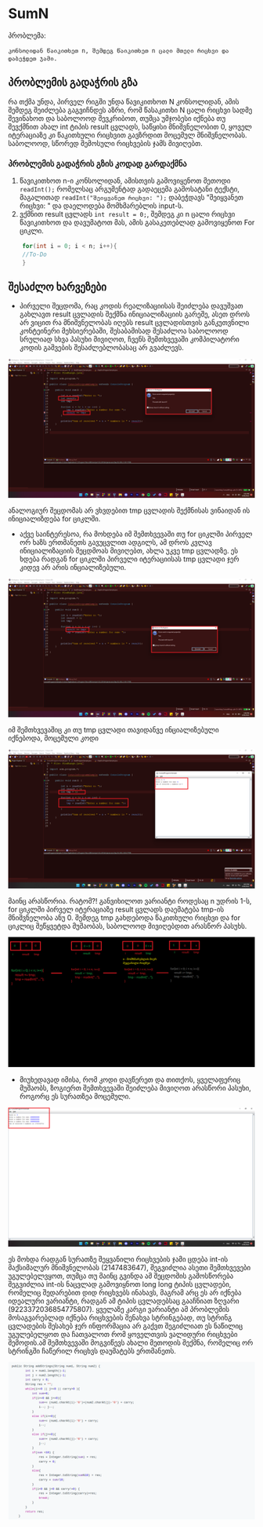 # SumN
 
პრობლემა:
```
კონსოლიდან წაიკითხეთ n, შემდეგ წაიკითხეთ n ცალი მთელი რიცხვი და დაბეჭდეთ ჯამი.
```




## პრობლემის გადაჭრის გზა
რა თქმა უნდა, პირველ რიგში უნდა წავიკითხოთ N კონსოლიდან, ამის შემდეგ შეიძლება გაგვიჩნდეს აზრი,
რომ წასაკითხი N ცალი რიცხვი სადმე შევინახოთ და საბოლოოდ შევკრიბოთ, თუმცა უმჯობესი იქნება თუ შევქმნით
ახალ int ტიპის result ცვლადს, საწყისი მნიშვნელობით 0, ყოველ იტერაციაზე კი წაკითხული რიცხვით გავზრდით 
მოცემულ მნიშვნელობას. საბოლოოდ, სწორედ შემოსული რიცხვების ჯამს მივიღებთ.

### პრობლემის გადაჭრის გზის კოდად გარდაქმნა
1. წავიკითხოთ n-ი კონსოლიდან, ამისთვის გამოვიყენოთ მეთოდი `readInt();` რომელსაც არგუმენტად გადაეცემა 
გამოსატანი ტექსტი, მაგალითად `readInt("შეიყვანეთ რიცხვი: ");` დაბეჭდავს "შეიყვანეთ რიცხვი: " და დაელოდება 
მომხმარებლის input-ს.
2. ვქმნით result ცვლადს `int result = 0;`, შემდეგ კი n ცალი რიცხვი წავიკითხოთ და დავუმატოთ მას, 
ამის გასაკეთებლად გამოვიყენოთ For ციკლი. 
```java	
	for(int i = 0; i < n; i++){ 
	//To-Do
	}
```
## შესაძლო ხარვეზები
* პირველი შეცდომა, რაც კოდის რეალიზაციისას შეიძლება დავუშვათ გახლავთ result ცვლადის შექმნა ინიციალიზაციის გარეშე,
ასეთ დროს არ ვიცით რა მნიშვნელობას იღებს result ცვლადისთვის განკუთვნილი კონტეინერი მეხსიერებაში, შესაბამისად შესაძლოა 
საბოლოოდ სრულიად სხვა პასუხი მივიღოთ, ჩვენს შემთხვევაში კომპილატორი კოდის გაშვების შესაძლებლობასაც არ გვაძლევს.

![Initialization Error 1](/problem-set/images/Initialization_error1.png)

ანალოგიურ შეცდომას არ ვხვდებით tmp ცვლადის შექმნისას ვინაიდან ის ინიციალიზდება for ციკლში.
* აქვე საინტერესოა, რა მოხდება იმ შემთხვევაში თუ for ციკლში პირველ ორ ხაზს ერთმანეთს გავუცვლით ადგილს, ამ დროს კვლავ ინიციალიზაციის 
შეცდმოას მივიღებთ, ახლა უკვე tmp ცვლადზე. ეს ხდება რადგან for ციკლში პირველი იტერაციისას tmp ცვლადი ჯერ კიდევ არ არის ინციალიზებული.

![Initialization Error 2](/problem-set/images/Initialization_error2.png)

იმ შემთხვევაშიც კი თუ tmp ცვლადი თავიდანვე ინციალიზებული იქნებოდა, მოცემული კოდი

![Incorrect Algorithm 1](/problem-set/images/Incorrect_algorithm1.png)

მაინც არასწორია. რატომ?! განვიხილოთ ვარიანტი როდესაც
n უდრის 1-ს, for ციკლში პირველ იტერაციაზე result ცვლადს დაემატება tmp-ის მნიშვნელობა ანუ  0. შემდეგ tmp გახდებოდა წაკითხული რიცხვი და for ციკლიც შეწყვეტდა მუშაობას,
საბოლოოდ მივიღებდით არასწორ პასუხს.

![Incorrect Algorithm 2](/problem-set/images/Incorrect_algorithm2.png)

* მიუხედავად იმისა, რომ კოდი დავწერეთ და თითქოს, ყველაფერიც მუშაობს, ზოგიერთ შემთხვევაში შეიძლება მივიღოთ 
არასწორი პასუხი, როგორც ეს სურათზეა მოცემული.

![Bounder Error](/problem-set/images/bounder_error.png)

ეს მოხდა რადგან სურათზე შეყვანილი რიცხვების ჯამი ცდება int-ის მაქსიმალურ მნიშვნელობას (2147483647),
შეგვიძლია ასეთი შემთხვევები უგულებელვყოთ, თუმცა თუ მაინც გვინდა ამ შეცდომის გამოსწორება შეგვიძლია int-ის ნაცვლად  გამოვიყნოთ long long ტიპის ცვლადები, რომელიც
შედარებით დიდ რიცხვებს ინახავს, მაგრამ არც ეს არ იქნება იდეალური ვარიანტი, რადგან ამ ტიპის ცვლადებსაც გააჩნიათ ზღვარი (9223372036854775807). ყველაზე კარგი ვარიანტი ამ პრობლემის მოსაგვარებლად იქნება რიცხვების შენახვა სტრინგებად, თუ სტრინგ ცვლადების შესახებ ჯერ ინფორმაცია არ გაქვთ შეგიძლიათ ეს ნაწილიც უგულებელყოთ და ჩათვალოთ რომ ყოველთვის ვალიდური რიცხვები შემოდის.ამ შემთხვევაში მოგვიწევს ახალი მეთოდის შექმნა, რომელიც ორ სტრინგში ჩაწერილ რიცხვს დაუმატებს ერთმანეთს.

![String Sum](/problem-set/images/string_sum.png)

